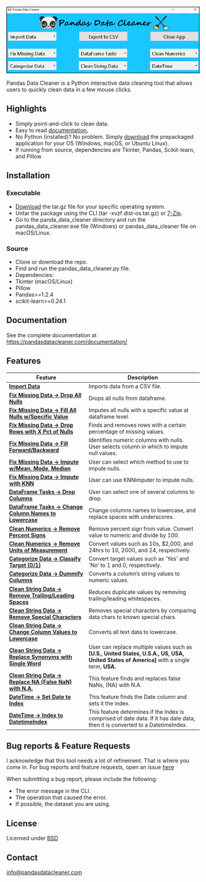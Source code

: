 [![](./images/interface.png)](https://pandasdatacleaner.com/)

Pandas Data Cleaner is a Python interactive data cleaning tool that allows users to quickly clean data in a few mouse clicks.

## Highlights

*  Simply point-and-click to clean data.
*  Easy to read [documentation.](https://pandasdatacleaner.com/documentation/)
*  No Python (installed)? No problem.  Simply [download](https://pandasdatacleaner.com/download/) the prepackaged application for your OS (Windows, macOS, or Ubuntu Linux).
*  If running from source, dependencies are Tkinter, Pandas, Scikit-learn, and Pillow

## Installation

### Executable
* [Download](https://pandasdatacleaner.com/download/) the tar.gz file for your specific operating system.
* Untar the package using the CLI (tar -xvzf dist-os.tar.gz) or [7-Zip](https://www.7-zip.org/).
* Go to the panda_data_cleaner directory and run the pandas_data_cleaner.exe file (Windows) or pandas_data_cleaner file on macOS/Linux.

### Source
* Clone or download the repo.
* Find and run the pandas_data_cleaner.py file.
* Dependencies:
 * Tkinter (macOS/Linux)
 * Pillow
 * Pandas>=1.2.4
 * scikit-learn>=0.24.1

## Documentation

See the complete documentation at https://pandasdatacleaner.com/documentation/

## Features

|Feature|Description|
|---|---|
|[**Import Data**](https://pandasdatacleaner.com/documentation/#import-data)|Imports data from a CSV file.|
|[**Fix Missing Data -> Drop All Nulls**](https://pandasdatacleaner.com/documentation/#drop-all-nulls)|Drops all nulls from dataframe.|
|[**Fix Missing Data -> Fill All Nulls w/Specific Value**](https://pandasdatacleaner.com/documentation/#fill-all-nulls-with-specific-value)|Imputes all nulls with a specific value at dataframe level.|
|[**Fix Missing Data -> Drop Rows with X Pct of Nulls**](https://pandasdatacleaner.com/documentation/#drop-rows-with-x-pct-of-nulls)|Finds and removes rows with a certain percentage of missing values.|
|[**Fix Missing Data -> Fill Forward/Backward**](https://pandasdatacleaner.com/documentation/#fill-forward-backward)|Identifies numeric columns with nulls. User selects column in which to impute null values.|
|[**Fix Missing Data -> Impute w/Mean, Mode, Median**](https://pandasdatacleaner.com/documentation/#impute-with-mean-mode-median)|User can select which method to use to impute nulls.|
|[**Fix Missing Data -> Impute with KNN**](https://pandasdatacleaner.com/documentation/#impute-with-knn)|User can use KNNImputer to impute nulls.|
|[**DataFrame Tasks -> Drop Columns**](https://pandasdatacleaner.com/documentation/#drop-columns)|User can select one of several columns to drop.|
|[**DataFrame Tasks -> Change Column Names to Lowercase**](https://pandasdatacleaner.com/documentation/#change-column-names-to-lowercase)|Change columns names to lowercase, and replace spaces with underscores.|
|[**Clean Numerics -> Remove Percent Signs**](https://pandasdatacleaner.com/documentation/#remove-percent-signs)|Remove percent sign from value. Convert value to numeric and divide by 100.|
|[**Clean Numerics -> Remove Units of Measurement**](https://pandasdatacleaner.com/documentation/#remove-units-of-measurement)|Convert values such as 10s, $2,000, and 24hrs to 10, 2000, and 24, respectively.|
|[**Categorize Data -> Classify Target (0/1)**](https://pandasdatacleaner.com/documentation/#classify-target)|Convert target values such as 'Yes' and 'No' to 1 and 0, respectively.|
|[**Categorize Data -> Dummify Columns**](https://pandasdatacleaner.com/documentation/#dummify-columns)|Converts a column’s string values to numeric values.|
|[**Clean String Data -> Remove Trailing/Leading Spaces**](https://pandasdatacleaner.com/documentation/#remove-trailing-spaces)|Reduces duplicate values by removing trailing/leading whitespaces.|
|[**Clean String Data -> Remove Special Characters**](https://pandasdatacleaner.com/documentation/#remove-special-characters)|Removes special characters by comparing data chars to known special chars.|
|[**Clean String Data -> Change Column Values to Lowercase**](https://pandasdatacleaner.com/documentation/#change-column-values-to-lowercase)|Converts all text data to lowercase.|
|[**Clean String Data -> Replace Synonyms with Single Word**](https://pandasdatacleaner.com/documentation/#replace-synonyms-with-single-word)|User can replace multiple values such as **\[U.S., United States, U.S.A., US, USA, United States of America\]** with a single term, **USA.**|
|[**Clean String Data -> Replace NA (False NaN) with N.A.**](https://pandasdatacleaner.com/documentation/#replace-false-nan-with-na)|This feature finds and replaces false NaNs, (NA) with N.A.|
|[**DateTime -> Set Date to Index**](https://pandasdatacleaner.com/documentation/#set-date-to-index)|This feature finds the Date column and sets it the index.|
|[**DateTime -> Index to DatetimeIndex**](https://pandasdatacleaner.com/documentation/#index-datetime)|This feature determines if the Index is comprised of date data.  If it has date data, then it is converted to a DatetimeIndex.|


## Bug reports & Feature Requests

I acknowledge that this tool needs a lot of refinement.  That is where you come in. 
For bug reports and feature requests, open an issue [here](https://github.com/rayeni/pandas_data_cleaner/issues)

When submitting a bug report, please include the following:

* The error message in the CLI.
* The operation that caused the error.
* If possible, the dataset you are using.

## License

Licensed under [BSD](https://github.com/rayeni/pandas_data_cleaner/blob/main/LICENSE.txt)

## Contact

info@pandasdatacleaner.com
